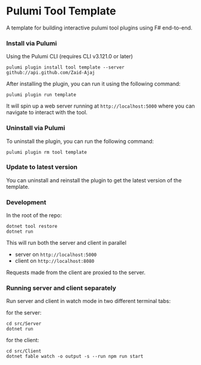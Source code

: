 # Pulumi Tool Template

A template for building interactive pulumi tool plugins using F# end-to-end.

### Install via Pulumi 
Using the Pulumi CLI (requires CLI v3.121.0 or later)

```
pulumi plugin install tool template --server github://api.github.com/Zaid-Ajaj
```

After installing the plugin, you can run it using the following command:

```
pulumi plugin run template
```
It will spin up a web server running at `http://localhost:5000` where you can navigate to interact with the tool.

### Uninstall via Pulumi

To uninstall the plugin, you can run the following command:

```
pulumi plugin rm tool template
```

### Update to latest version

You can uninstall and reinstall the plugin to get the latest version of the template.

### Development

In the root of the repo:
```
dotnet tool restore
dotnet run
```

This will run both the server and client in parallel
 - server on `http://localhost:5000`
 - client on `http://localhost:8080`

Requests made from the client are proxied to the server.

### Running server and client separately

Run server and client in watch mode in two different terminal tabs:

for the server:
```
cd src/Server
dotnet run
```
for the client:
```
cd src/Client
dotnet fable watch -o output -s --run npm run start
```

